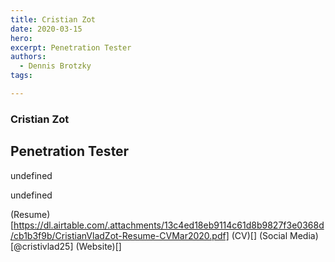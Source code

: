 ```yaml
---
title: Cristian Zot
date: 2020-03-15
hero: 
excerpt: Penetration Tester
authors:
  - Dennis Brotzky
tags: 

---
```


### Cristian Zot
## Penetration Tester

undefined

undefined

(Resume)[https://dl.airtable.com/.attachments/13c4ed18eb9114c61d8b9827f3e0368d/cb1b3f9b/CristianVladZot-Resume-CVMar2020.pdf]
(CV)[]
(Social Media)[@cristivlad25]
(Website)[]

